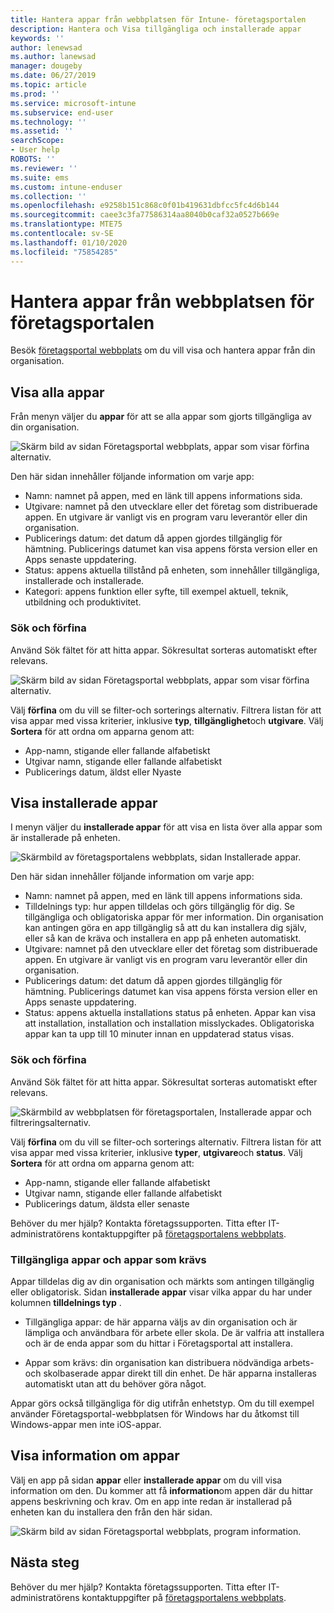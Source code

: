 ```yaml
---
title: Hantera appar från webbplatsen för Intune- företagsportalen
description: Hantera och Visa tillgängliga och installerade appar
keywords: ''
author: lenewsad
ms.author: lanewsad
manager: dougeby
ms.date: 06/27/2019
ms.topic: article
ms.prod: ''
ms.service: microsoft-intune
ms.subservice: end-user
ms.technology: ''
ms.assetid: ''
searchScope:
- User help
ROBOTS: ''
ms.reviewer: ''
ms.suite: ems
ms.custom: intune-enduser
ms.collection: ''
ms.openlocfilehash: e9258b151c868c0f01b419631dbfcc5fc4d6b144
ms.sourcegitcommit: caee3c3fa77586314aa8040b0caf32a0527b669e
ms.translationtype: MTE75
ms.contentlocale: sv-SE
ms.lasthandoff: 01/10/2020
ms.locfileid: "75854285"
---
```

# <a name="manage-apps-from-the-company-portal-website"></a>Hantera appar från webbplatsen för företagsportalen 
Besök [företagsportal webbplats](https://portal.manage.microsoft.com) om du vill visa och hantera appar från din organisation. 

## <a name="view-all-apps"></a>Visa alla appar  
Från menyn väljer du **appar** för att se alla appar som gjorts tillgängliga av din organisation. 

   ![Skärm bild av sidan Företagsportal webbplats, appar som visar förfina alternativ.](./media/intune-view-apps-1907.png)  

Den här sidan innehåller följande information om varje app:  

* Namn: namnet på appen, med en länk till appens informations sida.
* Utgivare: namnet på den utvecklare eller det företag som distribuerade appen. En utgivare är vanligt vis en program varu leverantör eller din organisation.  
* Publicerings datum: det datum då appen gjordes tillgänglig för hämtning. Publicerings datumet kan visa appens första version eller en Apps senaste uppdatering.
* Status: appens aktuella tillstånd på enheten, som innehåller tillgängliga, installerade och installerade. 
* Kategori: appens funktion eller syfte, till exempel aktuell, teknik, utbildning och produktivitet.  

### <a name="search-and-refine"></a>Sök och förfina   

Använd Sök fältet för att hitta appar. Sökresultat sorteras automatiskt efter relevans.  

   ![Skärm bild av sidan Företagsportal webbplats, appar som visar förfina alternativ.](./media/intune-refine-all-apps-1907.png)  

Välj **förfina** om du vill se filter-och sorterings alternativ. Filtrera listan för att visa appar med vissa kriterier, inklusive **typ**, **tillgänglighet**och **utgivare**. Välj **Sortera** för att ordna om apparna genom att:

* App-namn, stigande eller fallande alfabetiskt 
* Utgivar namn, stigande eller fallande alfabetiskt 
* Publicerings datum, äldst eller Nyaste  

## <a name="view-installed-apps"></a>Visa installerade appar  
I menyn väljer du **installerade appar** för att visa en lista över alla appar som är installerade på enheten.  

   ![Skärmbild av företagsportalens webbplats, sidan Installerade appar.](./media/intune-installed-apps-1907.png)  


Den här sidan innehåller följande information om varje app:  

* Namn: namnet på appen, med en länk till appens informations sida.
* Tilldelnings typ: hur appen tilldelas och görs tillgänglig för dig. Se tillgängliga och obligatoriska appar för mer information. Din organisation kan antingen göra en app tillgänglig så att du kan installera dig själv, eller så kan de kräva och installera en app på enheten automatiskt.  
* Utgivare: namnet på den utvecklare eller det företag som distribuerade appen. En utgivare är vanligt vis en program varu leverantör eller din organisation.  
* Publicerings datum: det datum då appen gjordes tillgänglig för hämtning. Publicerings datumet kan visa appens första version eller en Apps senaste uppdatering.
* Status: appens aktuella installations status på enheten. Appar kan visa att installation, installation och installation misslyckades. Obligatoriska appar kan ta upp till 10 minuter innan en uppdaterad status visas.  

### <a name="search-and-refine"></a>Sök och förfina  

Använd Sök fältet för att hitta appar. Sökresultat sorteras automatiskt efter relevans.  

   ![Skärmbild av webbplatsen för företagsportalen, Installerade appar och filtreringsalternativ.](./media/intune-installed-refine-1907.png)  

Välj **förfina** om du vill se filter-och sorterings alternativ. Filtrera listan för att visa appar med vissa kriterier, inklusive **typer**, **utgivare**och **status**. Välj **Sortera** för att ordna om apparna genom att:

* App-namn, stigande eller fallande alfabetiskt  
* Utgivar namn, stigande eller fallande alfabetiskt  
* Publicerings datum, äldsta eller senaste  

Behöver du mer hjälp? Kontakta företagssupporten. Titta efter IT-administratörens kontaktuppgifter på [företagsportalens webbplats](https://go.microsoft.com/fwlink/?linkid=2010980).  

### <a name="available-and-required-apps"></a>Tillgängliga appar och appar som krävs
Appar tilldelas dig av din organisation och märkts som antingen tillgänglig eller obligatorisk. Sidan **installerade appar** visar vilka appar du har under kolumnen **tilldelnings typ** . 


* Tillgängliga appar: de här apparna väljs av din organisation och är lämpliga och användbara för arbete eller skola. De är valfria att installera och är de enda appar som du hittar i Företagsportal att installera. 

* Appar som krävs: din organisation kan distribuera nödvändiga arbets-och skolbaserade appar direkt till din enhet. De här apparna installeras automatiskt utan att du behöver göra något. 

Appar görs också tillgängliga för dig utifrån enhetstyp. Om du till exempel använder Företagsportal-webbplatsen för Windows har du åtkomst till Windows-appar men inte iOS-appar.  

## <a name="view-app-details"></a>Visa information om appar  
Välj en app på sidan **appar** eller **installerade appar** om du vill visa information om den. Du kommer att få **information**om appen där du hittar appens beskrivning och krav. Om en app inte redan är installerad på enheten kan du installera den från den här sidan. 


   ![Skärm bild av sidan Företagsportal webbplats, program information.](./media/intune-app-details-1907.png)  

## <a name="next-steps"></a>Nästa steg
Behöver du mer hjälp? Kontakta företagssupporten. Titta efter IT-administratörens kontaktuppgifter på [företagsportalens webbplats](https://go.microsoft.com/fwlink/?linkid=2010980).  

